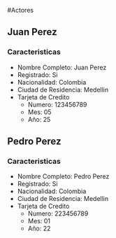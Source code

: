 #Actores
## Juan Perez
### Caracteristicas
* Nombre Completo: Juan Perez
* Registrado: Si
* Nacionalidad: Colombia
* Ciudad de Residencia: Medellin
* Tarjeta de Credito
  * Numero: 123456789
  * Mes: 05
  * Año: 25

## Pedro Perez
### Caracteristicas
* Nombre Completo: Pedro Perez
* Registrado: Si
* Nacionalidad: Colombia
* Ciudad de Residencia: Medellin
* Tarjeta de Credito
  * Numero: 223456789
  * Mes: 01
  * Año: 22